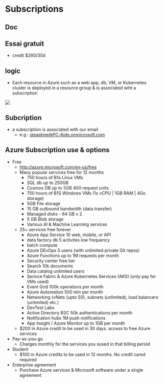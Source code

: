 # Subscriptions

## Doc

## Essai gratuit
* credit $260/30d

## logic
* Each resource in Azure such as a web app, db, VM, or Kubernetes cluster is deployed in a 
  resource group & is associated wiht a subscription

[<img src="https://i.imgur.com/LVUZseX.png">](https://i.imgur.com/LVUZseX.png)

## Subcription
* a subscription is associated with our email
  * e.g.: steaphne@PC-Aide.onmicrosoft.com

## Azure Subscription use & options
* Free
  * http://azure.microsoft.com/en-us/free
  * Many popular services free for 12 months
    * 750 hours of B1s Linux VMs
    * SQL db up to 250GB
    * Cosmos DB up to 5GB 400 request units
    * 750 hours of B1S Windows VMs (1x vCPU | 1GB RAM | 4Go storage)
    * 5GB File storage
    * 15 GB outbound bandwidth (data transfer)
    * Managed disks - 64 GB x 2
    * 5 GB Blob storage
    * Various AI & Machine Learning services
  * 25+ services free forever
    * Azure App Service 10 web, mobile, or API
    * data factory db 5 activites low frequency
    * batch compute
    * Azure DEvOps 5 users (with unlimited private Git repos)
    * Azure Functions up to 1M requests per month
    * Security center free tier
    * Search 10k documents
    * Data catalog unlimited users
    * Serivce Fabric & Azure Kubernetes Services (AKS) (only pay for VMs used)
    * Event Grid 100k operations per month
    * Azure Automation 500 min per month
    * Networking (vNets (upto 50), subnets (unlimited), load balancers (unlimited) etc.)
    * DevTest Labs
    * Active Directory B2C 50k authentications per month
    * Notification hubs 1M push notifications
    * App Insight / Azure Monitor up to 1GB per month
  * $200 in Azure credit to be used in 30 days. access to free Azure services
* Pay-as-you-go
  * Charges monthly for the services you sused in that billing period
* Student
  * $100 in Azure credits to be used in 12 months. No credit cared required
* Enterprise agreement
  * Purchase Azure services & Microsoft software under a single agreement
